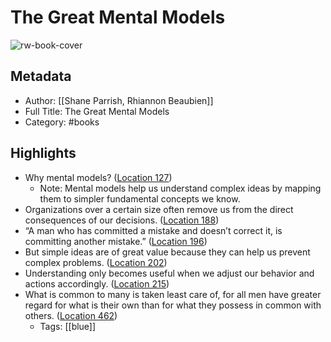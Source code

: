 # The Great Mental Models

![rw-book-cover](https://images-na.ssl-images-amazon.com/images/I/51KkhKqszLL._SL200_.jpg)

## Metadata
- Author: [[Shane Parrish, Rhiannon Beaubien]]
- Full Title: The Great Mental Models
- Category: #books

## Highlights
- Why mental models? ([Location 127](https://readwise.io/to_kindle?action=open&asin=B07P79P8ST&location=127))
    - Note: Mental models help us understand complex ideas by mapping them to simpler fundamental concepts we know.
- Organizations over a certain size often remove us from the direct consequences of our decisions. ([Location 188](https://readwise.io/to_kindle?action=open&asin=B07P79P8ST&location=188))
- “A man who has committed a mistake and doesn’t correct it, is committing another mistake.” ([Location 196](https://readwise.io/to_kindle?action=open&asin=B07P79P8ST&location=196))
- But simple ideas are of great value because they can help us prevent complex problems. ([Location 202](https://readwise.io/to_kindle?action=open&asin=B07P79P8ST&location=202))
- Understanding only becomes useful when we adjust our behavior and actions accordingly. ([Location 215](https://readwise.io/to_kindle?action=open&asin=B07P79P8ST&location=215))
- What is common to many is taken least care of, for all men have greater regard for what is their own than for what they possess in common with others. ([Location 462](https://readwise.io/to_kindle?action=open&asin=B07P79P8ST&location=462))
    - Tags: [[blue]] 
